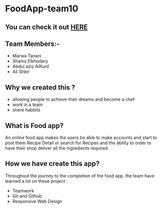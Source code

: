 # FoodApp-team10

## You can check it out [HERE](https://gsg-cf05.github.io/FoodApp-team10/)
## Team Members:-
- Marwa Tanani
- Shams Elkhodary
- Abdul aziz AlKurd
- Ali Shbir

## Why we created this ?
- allowing people to achieve their dreams and become a chef
- work in a team
- shere habbits

## What is Food app?
 An online food app makes the users be able to make accounts and start to post them Recipe Detail or search for Recipes and the ability to order to have their shop deliver all the ingredients required

## How we have create this app?
 Throughout the journey to the completion of the food app.
  the team have learned a lot on these project :
 - Teamwork 
 - Git and Github
 - Responsive Web Design
